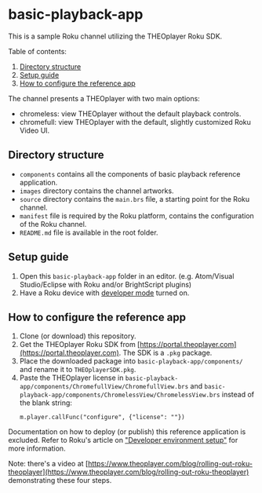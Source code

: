 # basic-playback-app

This is a sample Roku channel utilizing the THEOplayer Roku SDK.

Table of contents:

1. [Directory structure](#directory-structure)
2. [Setup guide](#setup-guide)
3. [How to configure the reference app](#how-to-configure-the-reference-app)

The channel presents a THEOplayer with two main options:

- chromeless: view THEOplayer without the default playback controls.
- chromefull: view THEOplayer with the default, slightly customized Roku Video UI.

## Directory structure

- `components` contains all the components of basic playback reference application.
- `images` directory contains the channel artworks.
- `source` directory contains the `main.brs` file, a starting point for the Roku channel.
- `manifest` file is required by the Roku platform, contains the configuration of the Roku channel.
- `README.md` file is available in the root folder.

## Setup guide

1. Open this `basic-playback-app` folder in an editor. (e.g. Atom/Visual Studio/Eclipse with Roku and/or BrightScript plugins)
2. Have a Roku device with [developer mode](https://blog.roku.com/developer/developer-setup-guide) turned on.

## How to configure the reference app

1. Clone (or download) this repository.
2. Get the THEOplayer Roku SDK from [https://portal.theoplayer.com](https://portal.theoplayer.com). The SDK is a `.pkg` package.
3. Place the downloaded package into `basic-playback-app/components/` and rename it to `THEOplayerSDK.pkg`.
4. Paste the THEOplayer license in `basic-playback-app/components/ChromefullView/ChromefullView.brs` and `basic-playback-app/components/ChromelessView/ChromelessView.brs` instead of the blank string:
   ```brightscript
   m.player.callFunc("configure", {"license": ""})
   ```

Documentation on how to deploy (or publish) this reference application is excluded.
Refer to Roku's article on ["Developer environment setup"](https://developer.roku.com/docs/developer-program/getting-started/developer-setup.md) for more information.

Note: there's a video at [https://www.theoplayer.com/blog/rolling-out-roku-theoplayer](https://www.theoplayer.com/blog/rolling-out-roku-theoplayer) demonstrating these four steps.
